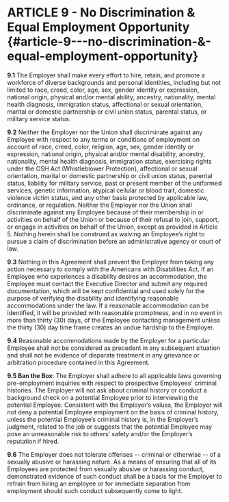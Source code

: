 # **ARTICLE 9 \- No Discrimination & Equal Employment Opportunity**     {#article-9---no-discrimination-&-equal-employment-opportunity}

**9.1**	The Employer shall make every effort to hire, retain, and promote a workforce of diverse backgrounds and personal identities, including but not limited to race, creed, color, age, sex, gender identity or expression, national origin, physical and/or mental ability, ancestry, nationality, mental health diagnosis, immigration status, affectional or sexual orientation, marital or domestic partnership or civil union status, parental status, or military service status.

**9.2**	Neither the Employer nor the Union shall discriminate against any Employee with respect to any terms or conditions of employment on account of race, creed, color, religion, age, sex, gender identity or expression, national origin, physical and/or mental disability, ancestry, nationality, mental health diagnosis, immigration status, exercising rights under the OSH Act (Whistleblower Protection), affectional or sexual orientation, marital or domestic partnership or civil union status, parental status, liability for military service, past or present member of the uniformed services, genetic information, atypical cellular or blood trait, domestic violence victim status, and any other basis protected by applicable law, ordinance, or regulation. Neither the Employer nor the Union shall discriminate against any Employee because of their membership in or activities on behalf of the Union or because of their refusal to join, support, or engage in activities on behalf of the Union, except as provided in Article 5\. Nothing herein shall be construed as waiving an Employee’s right to pursue a claim of discrimination before an administrative agency or court of law.

**9.3**	Nothing in this Agreement shall prevent the Employer from taking any action necessary to comply with the Americans with Disabilities Act. If an Employee who experiences a disability desires an accommodation, the Employee must contact the Executive Director and submit any required documentation, which will be kept confidential and used solely for the purpose of verifying the disability and identifying reasonable accommodations under the law. If a reasonable accommodation can be identified, it will be provided with reasonable promptness, and in no event in more than thirty (30) days, of the Employee contacting management unless the thirty (30) day time frame creates an undue hardship to the Employer. 

**9.4**	Reasonable accommodations made by the Employer for a particular Employee shall not be considered as precedent in any subsequent situation and shall not be evidence of disparate treatment in any grievance or arbitration procedure contained in this Agreement.

**9.5	Ban the Box**: The Employer shall adhere to all applicable laws governing pre-employment inquiries with respect to prospective Employees' criminal histories. The Employer will not ask about criminal history or conduct a background check on a potential Employee prior to interviewing the potential Employee. Consistent with the Employer’s values, the Employer will not deny a potential Employee employment on the basis of criminal history, unless the potential Employee’s criminal history is, in the Employer’s judgment, related to the job or suggests that the potential Employee may pose an unreasonable risk to others’ safety and/or the Employer’s reputation if hired.

**9.6**	The Employer does not tolerate offenses \-- criminal or otherwise \-- of a sexually abusive or harassing nature. As a means of ensuring that all of its Employees are protected from sexually abusive or harassing conduct, demonstrated evidence of such conduct shall be a basis for the Employer to refrain from hiring an employee or for immediate separation from employment should such conduct subsequently come to light.  